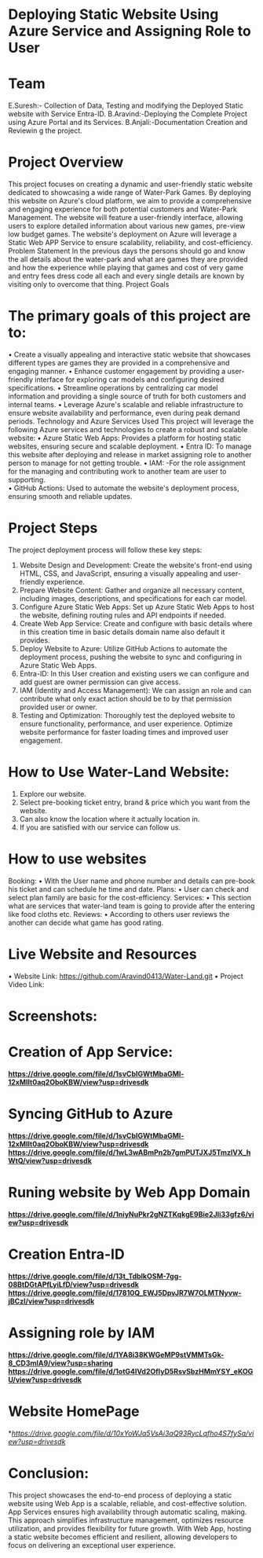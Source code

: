 # Deploying Static Website Using Azure Service and Assigning Role to User
# Team
  E.Suresh:- Collection of Data, Testing and modifying the Deployed Static website with Service Entra-ID.
  B.Aravind:-Deploying the Complete Project using Azure Portal and its Services.
  B.Anjali:-Documentation Creation and Reviewin   g the project.
# Project Overview
This project focuses on creating a dynamic and user-friendly static website dedicated to showcasing a wide range of Water-Park Games. By deploying this website on Azure's cloud platform, we aim to provide a comprehensive and engaging experience for both potential customers and Water-Park Management. The website will feature a user-friendly interface, allowing users to explore detailed information about various new games, pre-view low budget games. The website's deployment on Azure will leverage a Static Web APP Service to ensure scalability, reliability, and cost-efficiency.
Problem Statement 
In the previous days the persons should go and know the all details about the water-park and what are games they are provided and how the experience while playing that games and cost of very game and entry fees dress code all each and every single details are known by visiting only to overcome that thing.
Project Goals 
# The primary goals of this project are to:
•	Create a visually appealing and interactive static website that showcases different types are games they are provided in a comprehensive and engaging manner.
•	Enhance customer engagement by providing a user-friendly interface for exploring car models and configuring desired specifications.
•	Streamline operations by centralizing car model information and providing a single source of truth for both customers and internal teams.
•	Leverage Azure's scalable and reliable infrastructure to ensure website availability and performance, even during peak demand periods.
Technology and Azure Services Used
This project will leverage the following Azure services and technologies to create a robust and scalable website:
•	Azure Static Web Apps: Provides a platform for hosting static websites, ensuring secure and scalable deployment.
•	Entra ID: To manage this website after deploying and release in market assigning role to another person to manage for not getting trouble.
•	IAM: -For the role assignment for the managing and contributing work to another team are user to supporting.  
•	GitHub Actions: Used to automate the website's deployment process, ensuring smooth and reliable updates.
# Project Steps
The project deployment process will follow these key steps:
1.	Website Design and Development: Create the website's front-end using HTML, CSS, and JavaScript, ensuring a visually appealing and user-friendly experience.
2.	Prepare Website Content: Gather and organize all necessary content, including images, descriptions, and specifications for each car model.
3.	Configure Azure Static Web Apps: Set up Azure Static Web Apps to host the website, defining routing rules and API endpoints if needed.
4.	Create Web App Service: Create and configure with basic details where in this creation time in basic details domain name also default it provides.
5.	Deploy Website to Azure: Utilize GitHub Actions to automate the deployment process, pushing the website to sync and configuring in Azure Static Web Apps.
6.	Entra-ID: In this User creation and existing users we can configure and add guest are owner permission can give access.
7.	IAM (Identity and Access Management): We can assign an role and can contribute what only exact action should be to by that permission provided user or owner.
8.	Testing and Optimization: Thoroughly test the deployed website to ensure functionality, performance, and user experience. Optimize website performance for faster loading times and improved user engagement.


# How to Use Water-Land Website: 
 
1.	Explore our website. 
2.	Select pre-booking ticket entry, brand & price which you want from the website. 
3.	Can also know the location where it actually location in. 
4.	If you are satisfied with our service can follow us. 

# How to use websites
  Booking:
    •	 With the User name and phone number and details can pre-book his ticket and can schedule he time and date.
  Plans:
    •	User can check and select plan family are basic for the cost-efficiency.
  Services:
    •	This section what are services that water-land team is going to provide after the entering like food cloths etc. 
  Reviews:
    •	According to others user reviews the another can decide what game has good rating.
  

# Live Website and Resources 
  •	Website Link:  https://github.com/Aravind0413/Water-Land.git
  •	Project Video Link:

# Screenshots: 
 
 
 # Creation of App Service:
**https://drive.google.com/file/d/1svCbIGWtMbaGMl-12xMIIt0aq2OboKBW/view?usp=drivesdk**

# Syncing GitHub to Azure
**https://drive.google.com/file/d/1svCbIGWtMbaGMl-12xMIIt0aq2OboKBW/view?usp=drivesdk**
**https://drive.google.com/file/d/1wL3wABmPn2b7gmPUTJXJ5TmzlVX_hWtQ/view?usp=drivesdk**

# Runing website by Web App Domain
**https://drive.google.com/file/d/1niyNuPkr2gNZTKqkgE9Bie2JIi33gfz6/view?usp=drivesdk**
# Creation Entra-ID
**https://drive.google.com/file/d/13t_TdblkOSM-7gg-08BtDGtAPfLyiLfD/view?usp=drivesdk**
**https://drive.google.com/file/d/17810Q_EWJ5DpvJR7W7OLMTNyvw-jBCzl/view?usp=drivesdk**

# Assigning role by IAM
**https://drive.google.com/file/d/1YA8i38KWGeMP9stVMMTsGk-8_CD3mIA9/view?usp=sharing**
**https://drive.google.com/file/d/1otG4IVd2OfIyD5RsvSbzHMmYSY_eKOGU/view?usp=drivesdk**

# Website HomePage 
**https://drive.google.com/file/d/10xYoWJa5VsAi3aQ93RycLqfho4S7fySa/view?usp=drivesdk*



# Conclusion:
This project showcases the end-to-end process of deploying a static website using Web App is a scalable, reliable, and cost-effective solution. App Services ensures high availability through automatic scaling, making. This approach simplifies infrastructure management, optimizes resource utilization, and provides flexibility for future growth. With Web App, hosting a static website becomes efficient and resilient, allowing developers to focus on delivering an exceptional user experience.















